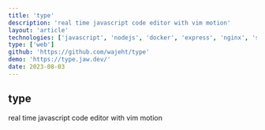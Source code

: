 ```yaml
---
title: 'type'
description: 'real time javascript code editor with vim motion'
layout: 'article'
technologies: ['javascript', 'nodejs', 'docker', 'express', 'nginx', 'socket.io']
type: ['web']
github: 'https://github.com/wajeht/type'
demo: 'https://type.jaw.dev/'
date: 2023-08-03
---
```


## type

real time javascript code editor with vim motion

